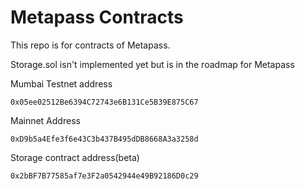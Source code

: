 # Metapass Contracts

This repo is for contracts of Metapass.

Storage.sol isn't implemented yet but is in the roadmap for Metapass

Mumbai Testnet address

```
0x05ee02512Be6394C72743e6B131Ce5B39E875C67
```

Mainnet Address

```
0xD9b5a4Efe3f6e43C3b437B495dDB8668A3a3258d
```
Storage contract address(beta)
```
0x2bBF7B77585af7e3F2a0542944e49B92186D0c29
```